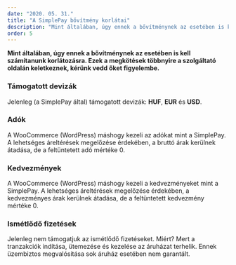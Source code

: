 ```yaml
---
date: "2020. 05. 31."
title: "A SimplePay bővítmény korlátai"
description: "Mint általában, úgy ennek a bővítménynek az esetében is kell számítanunk korlátozásra."
order: 5
---
```


__Mint általában, úgy ennek a bővítménynek az esetében is kell számítanunk korlátozásra. Ezek a megkötések többnyire a szolgáltató oldalán keletkeznek, kérünk vedd őket figyelembe.__

### Támogatott devizák

Jelenleg (a SimplePay által) támogatott devizák: __HUF__, __EUR__ és __USD__.

### Adók

A WooCommerce (WordPress) máshogy kezeli az adókat mint a SimplePay. A lehetséges áreltérések megelőzése érdekében, a bruttó árak kerülnek átadása, de a feltüntetett adó mértéke 0.

### Kedvezmények

A WooCommerce (WordPress) máshogy kezeli a kedvezményeket mint a SimplePay. A lehetséges áreltérések megelőzése érdekében, a kedvezményes árak kerülnek átadása, de a feltüntetett kedvezmény mértéke 0.

### Ismétlődő fizetések

Jelenleg nem támogatjuk az ismétlődő fizetéseket. Miért? Mert a tranzakciók indítása, ütemezése és kezelése az áruházat terhelik. Ennek üzembiztos megvalósítása sok áruház esetében nem garantált.
